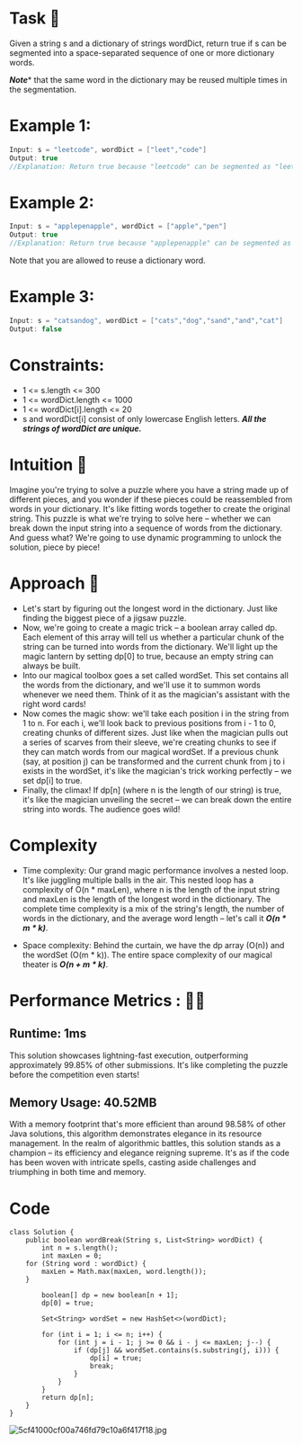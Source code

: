 # Task 📑

Given a string s and a dictionary of strings wordDict, return true if s can be segmented into a space-separated sequence of one or more dictionary words.

***Note**** that the same word in the dictionary may be reused multiple times in the segmentation.



# Example 1: 
```java
Input: s = "leetcode", wordDict = ["leet","code"]
Output: true
//Explanation: Return true because "leetcode" can be segmented as "leet code"
```
# Example 2:
```java
Input: s = "applepenapple", wordDict = ["apple","pen"]
Output: true
//Explanation: Return true because "applepenapple" can be segmented as "apple pen apple".
```
Note that you are allowed to reuse a dictionary word.
# Example 3:
```java
Input: s = "catsandog", wordDict = ["cats","dog","sand","and","cat"]
Output: false
```


# Constraints:

* 1 <= s.length <= 300
* 1 <= wordDict.length <= 1000
* 1 <= wordDict[i].length <= 20
* s and wordDict[i] consist of only lowercase English letters.
***All the strings of wordDict are unique.***


# Intuition 📖
Imagine you're trying to solve a puzzle where you have a string made up of different pieces, and you wonder if these pieces could be reassembled from words in your dictionary. It's like fitting words together to create the original string. This puzzle is what we're trying to solve here – whether we can break down the input string into a sequence of words from the dictionary. And guess what? We're going to use dynamic programming to unlock the solution, piece by piece!

# Approach 🔬
* Let's start by figuring out the longest word in the dictionary. Just like finding the biggest piece of a jigsaw puzzle.
* Now, we're going to create a magic trick – a boolean array called dp. Each element of this array will tell us whether a particular chunk of the string can be turned into words from the dictionary. We'll light up the magic lantern by setting dp[0] to true, because an empty string can always be built.
* Into our magical toolbox goes a set called wordSet. This set contains all the words from the dictionary, and we'll use it to summon words whenever we need them. Think of it as the magician's assistant with the right word cards!
* Now comes the magic show: we'll take each position i in the string from 1 to n. For each i, we'll look back to previous positions from i - 1 to 0, creating chunks of different sizes. Just like when the magician pulls out a series of scarves from their sleeve, we're creating chunks to see if they can match words from our magical wordSet. If a previous chunk (say, at position j) can be transformed and the current chunk from j to i exists in the wordSet, it's like the magician's trick working perfectly – we set dp[i] to true.
* Finally, the climax! If dp[n] (where n is the length of our string) is true, it's like the magician unveiling the secret – we can break down the entire string into words. The audience goes wild!

# Complexity
- Time complexity:
  Our grand magic performance involves a nested loop. It's like juggling multiple balls in the air. This nested loop has a complexity of O(n * maxLen), where n is the length of the input string and maxLen is the length of the longest word in the dictionary. The complete time complexity is a mix of the string's length, the number of words in the dictionary, and the average word length – let's call it ***O(n * m * k)***.

- Space complexity:
  Behind the curtain, we have the dp array (O(n)) and the wordSet (O(m * k)). The entire space complexity of our magical theater is ***O(n + m * k)***.

# Performance Metrics : 🚀🚀

## Runtime: 1ms
This solution showcases lightning-fast execution, outperforming approximately 99.85% of other submissions. It's like completing the puzzle before the competition even starts!
## Memory Usage: 40.52MB
With a memory footprint that's more efficient than around 98.58% of other Java solutions, this algorithm demonstrates elegance in its resource management.
In the realm of algorithmic battles, this solution stands as a champion – its efficiency and elegance reigning supreme. It's as if the code has been woven with intricate spells, casting aside challenges and triumphing in both time and memory.

# Code
```
class Solution {
    public boolean wordBreak(String s, List<String> wordDict) {
        int n = s.length();
        int maxLen = 0;
    for (String word : wordDict) {
        maxLen = Math.max(maxLen, word.length());
    }
        
        boolean[] dp = new boolean[n + 1];
        dp[0] = true;
        
        Set<String> wordSet = new HashSet<>(wordDict);
        
        for (int i = 1; i <= n; i++) {
            for (int j = i - 1; j >= 0 && i - j <= maxLen; j--) {
                if (dp[j] && wordSet.contains(s.substring(j, i))) {
                    dp[i] = true;
                    break;
                }
            }
        }
        return dp[n];
    }
}
```


![5cf41000cf00a746fd79c10a6f417f18.jpg](https://assets.leetcode.com/users/images/562e06fa-4d2e-4fcf-9d67-923e55ceffb8_1691173453.032688.jpeg)
